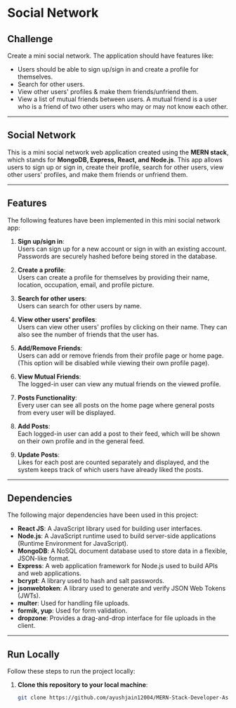 # Social Network

## **Challenge**
Create a mini social network. The application should have features like:

- Users should be able to sign up/sign in and create a profile for themselves.
- Search for other users.
- View other users' profiles & make them friends/unfriend them.
- View a list of mutual friends between users. A mutual friend is a user who is a friend of two other users who may or may not know each other.

---

## **Social Network**
This is a mini social network web application created using the **MERN stack**, which stands for **MongoDB, Express, React, and Node.js**. This app allows users to sign up or sign in, create their profile, search for other users, view other users' profiles, and make them friends or unfriend them.

---

## **Features**
The following features have been implemented in this mini social network app:

1. **Sign up/sign in**:  
   Users can sign up for a new account or sign in with an existing account. Passwords are securely hashed before being stored in the database.

2. **Create a profile**:  
   Users can create a profile for themselves by providing their name, location, occupation, email, and profile picture.

3. **Search for other users**:  
   Users can search for other users by name.

4. **View other users' profiles**:  
   Users can view other users' profiles by clicking on their name. They can also see the number of friends that the user has.

5. **Add/Remove Friends**:  
   Users can add or remove friends from their profile page or home page. (This option will be disabled while viewing their own profile page).

6. **View Mutual Friends**:  
   The logged-in user can view any mutual friends on the viewed profile.

7. **Posts Functionality**:  
   Every user can see all posts on the home page where general posts from every user will be displayed.

8. **Add Posts**:  
   Each logged-in user can add a post to their feed, which will be shown on their own profile and in the general feed.

9. **Update Posts**:  
   Likes for each post are counted separately and displayed, and the system keeps track of which users have already liked the posts.

---

## **Dependencies**
The following major dependencies have been used in this project:

- **React JS**: A JavaScript library used for building user interfaces.
- **Node.js**: A JavaScript runtime used to build server-side applications (Runtime Environment for JavaScript).
- **MongoDB**: A NoSQL document database used to store data in a flexible, JSON-like format.
- **Express**: A web application framework for Node.js used to build APIs and web applications.
- **bcrypt**: A library used to hash and salt passwords.
- **jsonwebtoken**: A library used to generate and verify JSON Web Tokens (JWTs).
- **multer**: Used for handling file uploads.
- **formik, yup**: Used for form validation.
- **dropzone**: Provides a drag-and-drop interface for file uploads in the client.

---

## **Run Locally**

Follow these steps to run the project locally:

1. **Clone this repository to your local machine**:
   ```bash
   git clone https://github.com/ayushjain12004/MERN-Stack-Developer-Assignment
